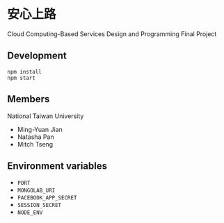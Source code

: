 安心上路
============
Cloud Computing-Based Services Design and Programming Final Project

Development
----

    npm install
    npm start

Members
----
National Taiwan University

 - Ming-Yuan Jian
 - Natasha Pan
 - Mitch Tseng

Environment variables
----

 - `PORT`
 - `MONGOLAB_URI`
 - `FACEBOOK_APP_SECRET`
 - `SESSION_SECRET`
 - `NODE_ENV`
